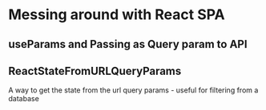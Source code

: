 # Messing around with React SPA

## useParams and Passing as Query param to API

## ReactStateFromURLQueryParams
A way to get the state from the url query params - useful for filtering from a database
